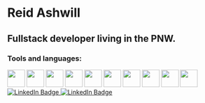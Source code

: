 # Reid Ashwill

## Fullstack developer living in the PNW.

### Tools and languages:
<img width="40" height="40" src="https://cdn.jsdelivr.net/gh/devicons/devicon/icons/javascript/javascript-original.svg" />
<img width="40" height="40" src="https://cdn.jsdelivr.net/gh/devicons/devicon/icons/typescript/typescript-original.svg" />
<img width="40" height="40" src="https://cdn.jsdelivr.net/gh/devicons/devicon/icons/nextjs/nextjs-original.svg" />
<img width="40" height="40" src="https://cdn.jsdelivr.net/gh/devicons/devicon/icons/react/react-original.svg" />
<img width="40" height="40" src="https://cdn.jsdelivr.net/gh/devicons/devicon/icons/nodejs/nodejs-original.svg" />
<img width="40" height="40" src="https://cdn.jsdelivr.net/gh/devicons/devicon/icons/docker/docker-original.svg" />
<img width="40" height="40" src="https://cdn.jsdelivr.net/gh/devicons/devicon/icons/graphql/graphql-plain.svg" />
<img width="40" height="40" src="https://cdn.jsdelivr.net/gh/devicons/devicon/icons/linux/linux-original.svg" />
<img width="40" height="40" src="https://cdn.jsdelivr.net/gh/devicons/devicon/icons/raspberrypi/raspberrypi-original.svg" />
<img width="40" height="40" src="https://cdn.jsdelivr.net/gh/devicons/devicon/icons/amazonwebservices/amazonwebservices-original.svg" />

<div id="badges">
  <a href="https://www.linkedin.com/in/reidashwill/">
    <img src="https://img.shields.io/badge/LinkedIn-blue?style=for-the-badge&logo=linkedin&logoColor=white" alt="LinkedIn Badge"/>
  </a>
<a href="https://www.instagram.com/reidashwill">
    <img src="https://img.shields.io/badge/Instagram-E4405F?style=for-the-badge&logo=instagram&logoColor=white" alt="LinkedIn Badge"/>
  </a>
</div>